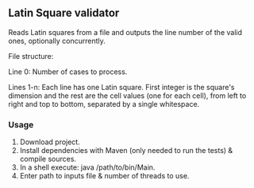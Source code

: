 ## Latin Square validator
Reads Latin squares from a file and outputs the line number of the valid ones, optionally concurrently.

File structure:

Line 0: Number of cases to process.

Lines 1-n: Each line has one Latin square. First integer is the square's dimension
and the rest are the cell values (one for each cell), from left to right and top to bottom,
separated by a single whitespace.

### Usage
1. Download project.
2. Install dependencies with Maven (only needed to run the tests) & compile sources.
3. In a shell execute: java /path/to/bin/Main.
4. Enter path to inputs file & number of threads to use.

